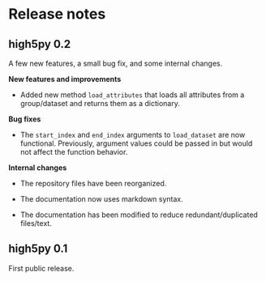 # Release notes

## high5py 0.2

A few new features, a small bug fix, and some internal changes.

**New features and improvements**

- Added new method `load_attributes` that loads all attributes from a group/dataset and returns them as a dictionary.

**Bug fixes**

- The `start_index` and `end_index` arguments to `load_dataset` are now functional.  Previously, argument values could be passed in but would not affect the function behavior.

**Internal changes**

- The repository files have been reorganized.

- The documentation now uses markdown syntax.

- The documentation has been modified to reduce redundant/duplicated files/text.

## high5py 0.1

First public release.
